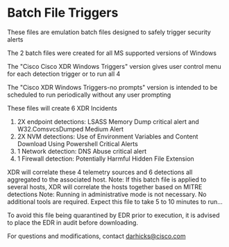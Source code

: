 # Batch File Triggers

These files are emulation batch files designed to safely trigger security alerts

The 2 batch files were created for all MS supported versions of Windows

The "Cisco Cisco XDR Windows Triggers" version gives user control menu for each detection trigger or to run all 4

The "Cisco XDR Windows Triggers-no prompts" version is intended to be scheduled to run periodically without any user prompting

These files will create 6 XDR Incidents
  1) 2X endpoint detections: LSASS Memory Dump critical alert and W32.ComsvcsDumped Medium Alert
  2) 2X NVM detections: Use of Environment Variables and Content Download Using Powershell Critical Alerts
  3) 1 Network detection: DNS Abuse critical alert
  4) 1 Firewall detection: Potentially Harmful Hidden File Extension

XDR will correlate these 4 telemetry sources and 6 detections all aggregated to the associated host.
Note: If this batch file is applied to several hosts, XDR will correlate the hosts together based on MITRE detections
Note: Running in administrative mode is not necessary. No additional tools are required.
Expect this file to take 5 to 10 minutes to run...

To avoid this file being quarantined by EDR prior to execution, it is advised to place the EDR in audit before downloading.

For questions and modifications, contact darhicks@cisco.com